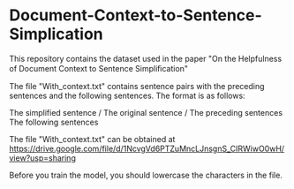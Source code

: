 # Document-Context-to-Sentence-Simplication
This repository contains the dataset used in the paper "On the Helpfulness of Document Context to Sentence Simpliﬁcation"

The file "With_context.txt" contains sentence pairs with the preceding sentences and the following sentences. The format is as follows:

The simplified sentence /<split/> The original sentence /<split/> The preceding sentences <split> The following sentences

The file "With_context.txt" can be obtained at https://drive.google.com/file/d/1NcvgVd6PTZuMncLJnsgnS_CIRWiwO0wH/view?usp=sharing

Before you train the model, you should lowercase the characters in the file.
